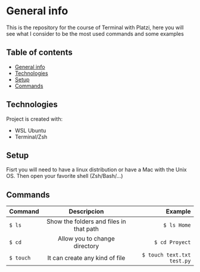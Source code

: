# General info
This is the repository for the course of Terminal with Platzi, here you will see what I consider to be the most used commands and some examples

## Table of contents
* [General info](#general-info)
* [Technologies](#technologies)
* [Setup](#setup)
* [Commands](#commands)
	
## Technologies
Project is created with:
* WSL Ubuntu 
* Terminal/Zsh
	
## Setup
Fisrt you will need to have a linux distribution or have a Mac with the Unix OS.
Then open your favorite shell (Zsh/Bash/...)

## Commands
| Command       | Descripcion   | Example  |
| ------------- |:-------------:| -----:|
| `$ ls`     | Show the folders and files in that path  | `$ ls Home` |
| `$ cd`     | Allow you to change directory      |   `$ cd Proyect` |
| `$ touch` | It can create any kind of file | `$ touch text.txt test.py` |
